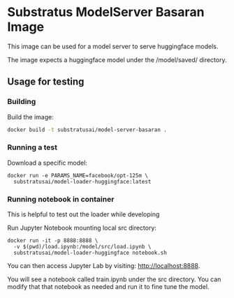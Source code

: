 # Substratus ModelServer Basaran Image

This image can be used for a model server to serve huggingface models.

The image expects a huggingface model under the /model/saved/ directory.

## Usage for testing

### Building
Build the image:
```sh
docker build -t substratusai/model-server-basaran .
```

### Running a test
Download a specific model:
```
docker run -e PARAMS_NAME=facebook/opt-125m \
  substratusai/model-loader-huggingface:latest
```
### Running notebook in container
This is helpful to test out the loader while developing

Run Jupyter Notebook mounting local src directory:
```
docker run -it -p 8888:8888 \
  -v $(pwd)/load.ipynb:/model/src/load.ipynb \
  substratusai/model-loader-huggingface notebook.sh
```

You can then access Jupyter Lab by visiting:
[http://localhost:8888](http://localhost:8888).

You will see a notebook called train.ipynb under the src directory. You can modify that
that notebook as needed and run it to fine tune the model.
